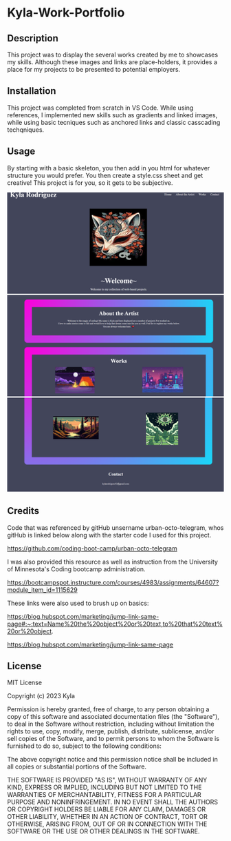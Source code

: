 # Kyla-Work-Portfolio

## Description

This project was to display the several works created by me to showcases my skills. Although these images and links are place-holders, it provides a place for my projects to be presented to potential employers.

## Installation

This project was completed from scratch in VS Code. While using references, I implemented new skills such as gradients and linked images, while using basic tecniques such as anchored links and classic casscading techqniques. 

## Usage

By starting with a basic skeleton, you then add in you html for whatever structure you would prefer. You then create a style.css sheet and get creative! This project is for you, so it gets to be subjective.

![Top of the page](<Website SC.png>)
![Middle of the page](<Website SC 2.png>)
![Bottom of the page](<Website SC 3.png>)

## Credits

Code that was referenced by gitHub unsername urban-octo-telegram, whos gitHub is linked below along with the starter code I used for this project.

https://github.com/coding-boot-camp/urban-octo-telegram

I was also provided this resource as well as instruction from the University of Minnesota's Coding bootcamp administration.

https://bootcampspot.instructure.com/courses/4983/assignments/64607?module_item_id=1115629

These links were also used to brush up on basics:

https://blog.hubspot.com/marketing/jump-link-same-page#:~:text=Name%20the%20object%20or%20text,to%20that%20text%20or%20object.

https://blog.hubspot.com/marketing/jump-link-same-page

## License

MIT License

Copyright (c) 2023 Kyla

Permission is hereby granted, free of charge, to any person obtaining a copy
of this software and associated documentation files (the "Software"), to deal
in the Software without restriction, including without limitation the rights
to use, copy, modify, merge, publish, distribute, sublicense, and/or sell
copies of the Software, and to permit persons to whom the Software is
furnished to do so, subject to the following conditions:

The above copyright notice and this permission notice shall be included in all
copies or substantial portions of the Software.

THE SOFTWARE IS PROVIDED "AS IS", WITHOUT WARRANTY OF ANY KIND, EXPRESS OR
IMPLIED, INCLUDING BUT NOT LIMITED TO THE WARRANTIES OF MERCHANTABILITY,
FITNESS FOR A PARTICULAR PURPOSE AND NONINFRINGEMENT. IN NO EVENT SHALL THE
AUTHORS OR COPYRIGHT HOLDERS BE LIABLE FOR ANY CLAIM, DAMAGES OR OTHER
LIABILITY, WHETHER IN AN ACTION OF CONTRACT, TORT OR OTHERWISE, ARISING FROM,
OUT OF OR IN CONNECTION WITH THE SOFTWARE OR THE USE OR OTHER DEALINGS IN THE
SOFTWARE.